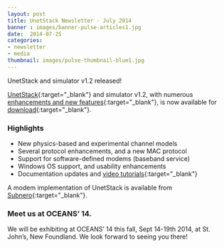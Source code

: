 ```yaml
---
layout: post
title: UnetStack Newsletter - July 2014
banner : images/banner-pulse-articles1.jpg
date:  2014-07-25
categories:
- newsletter
- media
thumbnail: images/pulse-thumbnail-blue1.jpg
---
```


UnetStack and simulator v1.2 released!

[UnetStack](https://unetstack.net/){:target="_blank"} and simulator v1.2, with numerous [enhancements and new features](https://www.unetstack.net/relnotes-v1.2.html){:target="_blank"}, is now available for [download](https://unetstack.net/#downloads){:target="_blank"}.

### Highlights

- New physics-based and experimental channel models
- Several protocol enhancements, and a new MAC protocol
- Support for software-defined modems (baseband service)
- Windows OS support, and usability enhancements
- Documentation updates and [video tutorials](https://www.youtube.com/channel/UCnwSva23AuUCFPqgI0kPvdw/playlists){:target="_blank"}

A modem implementation of UnetStack is available from [Subnero](http://www.subnero.com){:target="_blank"}.
 
### Meet us at OCEANS’ 14.
We will be exhibiting at OCEANS’ 14 this fall, Sept 14-19th 2014, at St. John’s, New Foundland.  We look forward to seeing you there!
